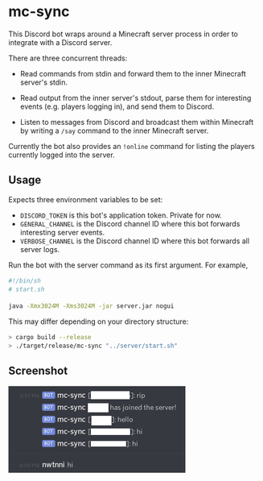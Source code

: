 # mc-sync

This Discord bot wraps around a Minecraft server process in order to integrate with a Discord server.

There are three concurrent threads:

- Read commands from stdin and forward them to the inner Minecraft server's stdin.

- Read output from the inner server's stdout, parse them for interesting 
  events (e.g. players logging in), and send them to Discord.

- Listen to messages from Discord and broadcast them within 
  Minecraft by writing a `/say` command to the inner Minecraft server.

Currently the bot also provides an `!online` command for listing the players currently logged into
the server.

## Usage

Expects three environment variables to be set:

- `DISCORD_TOKEN` is this bot's application token. Private for now.
- `GENERAL_CHANNEL` is the Discord channel ID where this bot forwards interesting server events.
- `VERBOSE_CHANNEL` is the Discord channel ID where this bot forwards all server logs.

Run the bot with the server command as its first argument. For example,

```bash
#!/bin/sh
# start.sh

java -Xmx3024M -Xms3024M -jar server.jar nogui 
```

This may differ depending on your directory structure:

```bash
> cargo build --release
> ./target/release/mc-sync "../server/start.sh"
```

## Screenshot

![screenshot](assets/screenshot.jpg)
